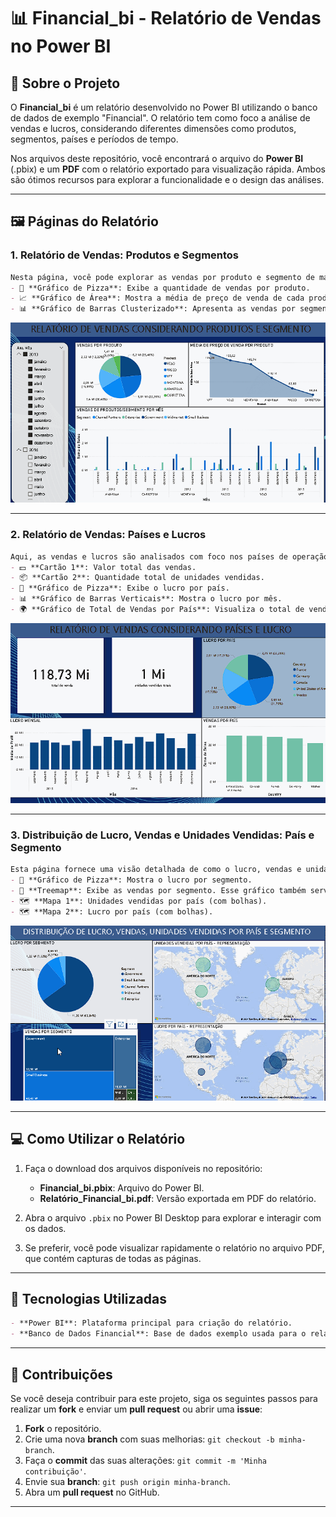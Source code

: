 
# 📊 Financial_bi - Relatório de Vendas no Power BI

## 🏦 Sobre o Projeto

O **Financial_bi** é um relatório desenvolvido no Power BI utilizando o banco de dados de exemplo "Financial". O relatório tem como foco a análise de vendas e lucros, considerando diferentes dimensões como produtos, segmentos, países e períodos de tempo.

Nos arquivos deste repositório, você encontrará o arquivo do **Power BI** (.pbix) e um **PDF** com o relatório exportado para visualização rápida. Ambos são ótimos recursos para explorar a funcionalidade e o design das análises.

---

## 🖼️ Páginas do Relatório

### 1. Relatório de Vendas: Produtos e Segmentos
```markdown
Nesta página, você pode explorar as vendas por produto e segmento de maneira dinâmica com o uso de filtros de ano e mês. São três gráficos principais:
- 🍕 **Gráfico de Pizza**: Exibe a quantidade de vendas por produto.
- 📈 **Gráfico de Área**: Mostra a média de preço de venda de cada produto.
- 📊 **Gráfico de Barras Clusterizado**: Apresenta as vendas por segmento, mês a mês.

```
<img src=https://github.com/lipebon/PowerBI/blob/main/gif/financial_bi-pg1.gif>

---

### 2. Relatório de Vendas: Países e Lucros
```markdown
Aqui, as vendas e lucros são analisados com foco nos países de operação. Os componentes principais desta página são:
- 💵 **Cartão 1**: Valor total das vendas.
- 📦 **Cartão 2**: Quantidade total de unidades vendidas.
- 🍰 **Gráfico de Pizza**: Exibe o lucro por país.
- 📊 **Gráfico de Barras Verticais**: Mostra o lucro por mês.
- 🌍 **Gráfico de Total de Vendas por País**: Visualiza o total de vendas por país.
```
<img src=https://github.com/lipebon/PowerBI/blob/main/gif/financial_bi-pg2.gif>

---

### 3. Distribuição de Lucro, Vendas e Unidades Vendidas: País e Segmento
```markdown
Esta página fornece uma visão detalhada de como o lucro, vendas e unidades vendidas se distribuem por país e segmento:
- 🎯 **Gráfico de Pizza**: Mostra o lucro por segmento.
- 🌲 **Treemap**: Exibe as vendas por segmento. Esse gráfico também serve como filtro interativo.
- 🗺️ **Mapa 1**: Unidades vendidas por país (com bolhas).
- 🗺️ **Mapa 2**: Lucro por país (com bolhas).
```
<img src=https://github.com/lipebon/PowerBI/blob/main/gif/financial_bi-pg3.gif>

---

## 💻 Como Utilizar o Relatório

1. Faça o download dos arquivos disponíveis no repositório:
   - **Financial_bi.pbix**: Arquivo do Power BI.
   - **Relatório_Financial_bi.pdf**: Versão exportada em PDF do relatório.

2. Abra o arquivo `.pbix` no Power BI Desktop para explorar e interagir com os dados.

3. Se preferir, você pode visualizar rapidamente o relatório no arquivo PDF, que contém capturas de todas as páginas.

---

## 🚀 Tecnologias Utilizadas
```markdown
- **Power BI**: Plataforma principal para criação do relatório.
- **Banco de Dados Financial**: Base de dados exemplo usada para o relatório.
```
---

## 🤝 Contribuições

Se você deseja contribuir para este projeto, siga os seguintes passos para realizar um **fork** e enviar um **pull request** ou abrir uma **issue**:

1. **Fork** o repositório.
2. Crie uma nova **branch** com suas melhorias: `git checkout -b minha-branch`.
3. Faça o **commit** das suas alterações: `git commit -m 'Minha contribuição'`.
4. Envie sua **branch**: `git push origin minha-branch`.
5. Abra um **pull request** no GitHub.

---


